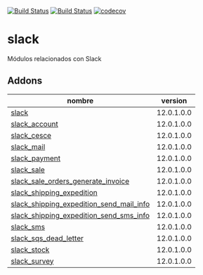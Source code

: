 [![Build Status](https://runbot.nodrizatech.com/runbot/badge/29/12.0.svg)](https://runbot.nodrizatech.com/runbot/repo/https-github-com-odoonodrizatech-slack-29)
[![Build Status](https://travis-ci.org/OdooNodrizaTech/slack.svg?branch=12.0)](https://travis-ci.org/OdooNodrizaTech/slack)
[![codecov](https://codecov.io/gh/OdooNodrizaTech/slack/branch/12.0/graph/badge.svg)](https://codecov.io/gh/OdooNodrizaTech/slack)

slack
=========
Módulos relacionados con Slack


Addons
----------------
nombre | version
--- | ---
[slack](slack/) | 12.0.1.0.0
[slack_account](slack_account/) | 12.0.1.0.0
[slack_cesce](slack_cesce/) | 12.0.1.0.0
[slack_mail](slack_mail/) | 12.0.1.0.0
[slack_payment](slack_payment/) | 12.0.1.0.0
[slack_sale](slack_sale/) | 12.0.1.0.0
[slack_sale_orders_generate_invoice](slack_sale_orders_generate_invoice/) | 12.0.1.0.0
[slack_shipping_expedition](slack_shipping_expedition/) | 12.0.1.0.0
[slack_shipping_expedition_send_mail_info](slack_shipping_expedition_send_mail_info/) | 12.0.1.0.0
[slack_shipping_expedition_send_sms_info](slack_shipping_expedition_send_sms_info/) | 12.0.1.0.0
[slack_sms](slack_sms/) | 12.0.1.0.0
[slack_sqs_dead_letter](slack_sqs_dead_letter/) | 12.0.1.0.0
[slack_stock](slack_stock/) | 12.0.1.0.0
[slack_survey](slack_survey/) | 12.0.1.0.0
